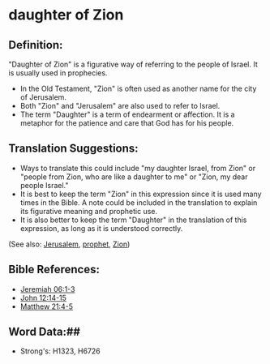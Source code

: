 # daughter of Zion #

## Definition: ##

"Daughter of Zion" is a figurative way of referring to the people of Israel. It is usually used in prophecies.

* In the Old Testament, "Zion" is often used as another name for the city of Jerusalem.
* Both "Zion" and "Jerusalem" are also used to refer to Israel.
* The term "Daughter" is a term of endearment or affection. It is a metaphor for the patience and care that God has for his people. 

## Translation Suggestions: ##

* Ways to translate this could include "my daughter Israel, from Zion" or "people from Zion, who are like a daughter to me" or "Zion, my dear people Israel."
* It is best to keep the term "Zion" in this expression since it is used many times in the Bible. A note could be included in the translation to explain its figurative meaning and prophetic use.
* It is also better to keep the term "Daughter" in the translation of this expression, as long as it is understood correctly.

(See also: [Jerusalem](../other/jerusalem.md), [prophet](../kt/prophet.md), [Zion](../other/zion.md))

## Bible References: ##

* [Jeremiah 06:1-3](rc://en/tn/help/jer/06/01)
* [John 12:14-15](rc://en/tn/help/jhn/12/14)
* [Matthew 21:4-5](rc://en/tn/help/mat/21/04)


## Word Data:##

* Strong's: H1323, H6726

